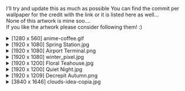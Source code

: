 I'll try and update this as much as possible 
You can find the commit per wallpaper for the credit with the link or it is listed here as well...\
None of this artwork is mine soo....\
If you like the artwork please consider following them! :)

<details>
<summary>[1280 x 560] anime-coffee.gif</summary>
  
Artist: RedWK34
  
https://redwk34.tumblr.com/post/174783574792
  
https://x.com/RedWK34

</details>

<details>
<summary>[1920 x 1080] Spring Station.jpg</summary>
  
Afterthought Studios

https://store.steampowered.com/app/563520/When_Our_Journey_Ends__A_Visual_Novel  <br />

https://www.steamcardexchange.net/index.php?gamepage-appid-563520  <br />

</details>

<details>
<summary>[1920 x 1080] Airport Terminal.png</summary>
  
Artist : Khaled

https://kldpxl.tumblr.com/image/180950108582  <br />
  
https://x.com/Kldpxl  <br />  

</details>

<details>
<summary>[1920 x 1080] winter_pixel.jpg</summary>
  
Artist: Sazem

https://linktr.ee/sameart

https://www.reddit.com/r/PixelArt/comments/rno1no/merry_christmas_everyone/

</details>


<details>
<summary>[1920 x 1200] Floral Teahouse.jpg</summary>

https://store.steampowered.com/app/952420/Shan_Gui_II_Sweet_Osmanthus_II/?curator_clanid=7048508

https://www.steamcardexchange.net/index.php?gamepage-appid-952420

</details>

<details>
<summary>[1920 x 1200] Quiet Night.jpg</summary>
  
Artist: Vlad Gerasimov

https://vlad.studio/wallpaper/quiet_night

</details>

<details>
<summary>[1920 x 1209] Decrepit Autumn.png</summary>
  
Artist: NostalgiaTree

https://www.deviantart.com/nostalgictree

https://x.com/NostalgiaTree

</details>

<details>
<summary>[3840 x 1646] clouds-idea-copia.jpg</summary>
Artist: Francesco Pizzo

https://francescopizzo.artstation.com/

https://x.com/francpizzo

</details>

